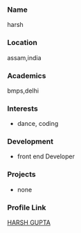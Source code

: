 ###  Name
harsh

### Location

assam,india

### Academics

bmps,delhi

### Interests

- dance, coding

### Development

- front end Developer

### Projects

- none

### Profile Link

[HARSH GUPTA](https://github.com/khiladimahan1210)
